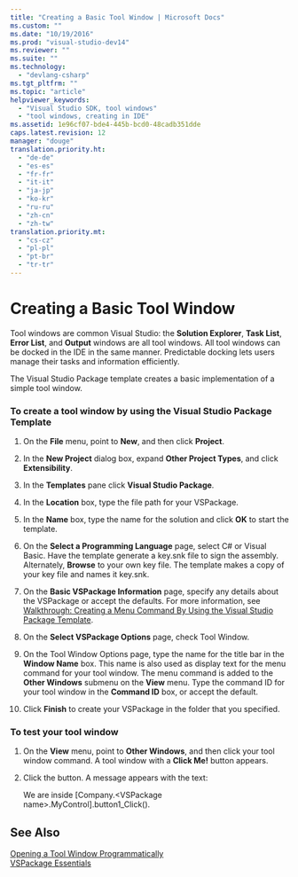 ```yaml
---
title: "Creating a Basic Tool Window | Microsoft Docs"
ms.custom: ""
ms.date: "10/19/2016"
ms.prod: "visual-studio-dev14"
ms.reviewer: ""
ms.suite: ""
ms.technology: 
  - "devlang-csharp"
ms.tgt_pltfrm: ""
ms.topic: "article"
helpviewer_keywords: 
  - "Visual Studio SDK, tool windows"
  - "tool windows, creating in IDE"
ms.assetid: 1e96cf07-bde4-445b-bcd0-48cadb351dde
caps.latest.revision: 12
manager: "douge"
translation.priority.ht: 
  - "de-de"
  - "es-es"
  - "fr-fr"
  - "it-it"
  - "ja-jp"
  - "ko-kr"
  - "ru-ru"
  - "zh-cn"
  - "zh-tw"
translation.priority.mt: 
  - "cs-cz"
  - "pl-pl"
  - "pt-br"
  - "tr-tr"
---
```

# Creating a Basic Tool Window
Tool windows are common Visual Studio: the **Solution Explorer**, **Task List**, **Error List**, and **Output** windows are all tool windows. All tool windows can be docked in the IDE in the same manner. Predictable docking lets users manage their tasks and information efficiently.  
  
 The Visual Studio Package template creates a basic implementation of a simple tool window.  
  
### To create a tool window by using the Visual Studio Package Template  
  
1.  On the **File** menu, point to **New**, and then click **Project**.  
  
2.  In the **New Project** dialog box, expand **Other Project Types**, and click **Extensibility**.  
  
3.  In the **Templates** pane click **Visual Studio Package**.  
  
4.  In the **Location** box, type the file path for your VSPackage.  
  
5.  In the **Name** box, type the name for the solution and click **OK** to start the template.  
  
6.  On the **Select a Programming Language** page, select C# or Visual Basic. Have the template generate a key.snk file to sign the assembly. Alternately, **Browse** to your own key file. The template makes a copy of your key file and names it key.snk.  
  
7.  On the **Basic VSPackage Information** page, specify any details about the VSPackage or accept the defaults. For more information, see [Walkthrough: Creating a Menu Command By Using the Visual Studio Package Template](../Topic/Walkthrough:%20Creating%20a%20Menu%20Command%20By%20Using%20the%20Visual%20Studio%20Package%20Template.md).  
  
8.  On the **Select VSPackage Options** page, check Tool Window.  
  
9. On the Tool Window Options page, type the name for the title bar in the **Window Name** box. This name is also used as display text for the menu command for your tool window. The menu command is added to the **Other Windows** submenu on the **View** menu. Type the command ID for your tool window in the **Command ID** box, or accept the default.  
  
10. Click **Finish** to create your VSPackage in the folder that you specified.  
  
### To test your tool window  
  
1.  On the **View** menu, point to **Other Windows**, and then click your tool window command. A tool window with a **Click Me!** button appears.  
  
2.  Click the button. A message appears with the text:  
  
     We are inside [Company.\<VSPackage name>.MyControl].button1_Click().  
  
## See Also  
 [Opening a Tool Window Programmatically](../misc/opening-a-tool-window-programmatically.md)   
 [VSPackage Essentials](../misc/vspackage-essentials.md)